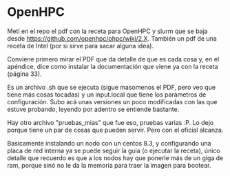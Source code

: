 # OpenHPC

Metí en el repo el pdf con la receta para OpenHPC y slurm que se baja desde https://github.com/openhpc/ohpc/wiki/2.X.
También un pdf de una receta de Intel (por si sirve para sacar alguna idea).

Conviene primero mirar el PDF que da detalle de que es cada cosa y, en el apéndice, dice como instalar la documentación que viene ya con la receta (página 33).

Es un archivo .sh que se ejecuta (sigue masomenos el PDF, pero veo que tiene más cosas tocadas) y un input.local que tiene los parámetros de configuración. Subo acá unas versiones un poco modificadas con las que estuve probando, leyendo por adentro se entiende bastante.

Hay otro archivo "pruebas_mias" que fue eso, pruebas varias :P. Lo dejo porque tiene un par de cosas que pueden servir. Pero con el oficial alcanza.

Basicamente instalando un nodo con un centos 8.3, y configurando una placa de red interna ya se puede seguir la guia (o ejecutar la receta), único detalle que recuerdo es que a los nodos hay que ponerle más de un giga de ram, porque sinó no le da la memoria para traer la imagen para bootear.
